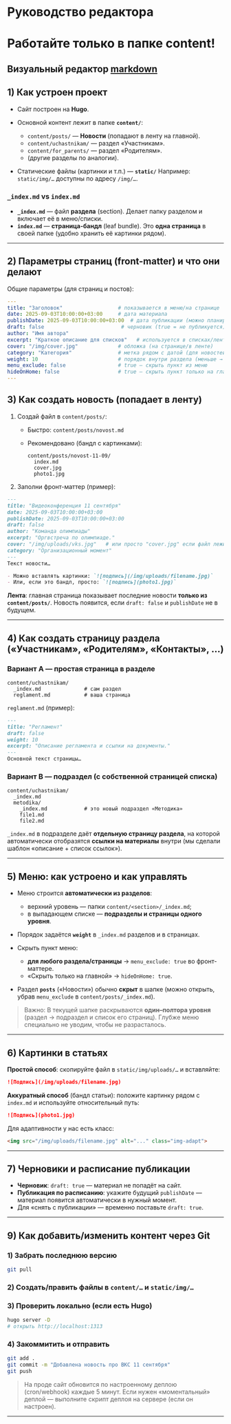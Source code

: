 # Руководство редактора
# Работайте только в папке content!
## Визуальный редактор [markdown](https://stackedit.io/app#)

## 1) Как устроен проект

* Сайт построен на **Hugo**.
* Основной контент лежит в папке **`content/`**:

  * `content/posts/` — **Новости** (попадают в ленту на главной).
  * `content/uchastnikam/` — раздел «Участникам».
  * `content/for_parents/` — раздел «Родителям».
  * (другие разделы по аналогии).
* Статические файлы (картинки и т.п.) — **`static/`**
  Например: `static/img/…` доступны по адресу `/img/…`.

### `_index.md` vs `index.md`

* **`_index.md`** — файл **раздела** (section). Делает папку разделом и включает её в меню/списки.
* **`index.md`** — **страница-бандл** (leaf bundle). Это **одна страница** в своей папке (удобно хранить её картинки рядом).

---

## 2) Параметры страниц (front-matter) и что они делают

Общие параметры (для страниц и постов):

```yaml
---
title: "Заголовок"                  # показывается в меню/на странице
date: 2025-09-03T10:00:00+03:00     # дата материала
publishDate: 2025-09-03T10:00:00+03:00  # дата публикации (можно планировать в будущее)
draft: false                         # черновик (true = не публикуется)
author: "Имя автора"
excerpt: "Краткое описание для списков"   # используется в списках/лентах
cover: "/img/cover.jpg"             # обложка (на странице/в ленте)
category: "Категория"               # метка рядом с датой (для новостей)
weight: 10                          # порядок внутри раздела (меньше → выше)
menu_exclude: false                 # true — скрыть пункт из меню
hideOnHome: false                   # true — скрыть пункт только на главной
---
```

## 3) Как создать **новость** (попадает в ленту)

1. Создай файл в `content/posts/`:

   * Быстро: `content/posts/novost.md`
   * Рекомендовано (бандл с картинками):

     ```
     content/posts/novost-11-09/
       index.md
       cover.jpg
       photo1.jpg
     ```
2. Заполни фронт-маттер (пример):

```markdown
---
title: "Видеоконференция 11 сентября"
date: 2025-09-03T10:00:00+03:00
publishDate: 2025-09-03T10:00:00+03:00
draft: false
author: "Команда олимпиады"
excerpt: "Оргвстреча по олимпиаде."
cover: "/img/uploads/vks.jpg"   # или просто "cover.jpg" если файл лежит рядом (в бандле)
category: "Организационный момент"
---
Текст новости…

- Можно вставлять картинки: `![подпись](/img/uploads/filename.jpg)`
- Или, если это бандл, просто: `![подпись](photo1.jpg)`
```

**Лента**: главная страница показывает последние новости **только из `content/posts/`**.
Новость появится, если `draft: false` и `publishDate` не в будущем.

---

## 4) Как создать **страницу раздела** («Участникам», «Родителям», «Контакты», …)

### Вариант A — простая страница в разделе

```
content/uchastnikam/
  _index.md              # сам раздел
  reglament.md           # ваша страница
```

`reglament.md` (пример):

```markdown
---
title: "Регламент"
draft: false
weight: 10
excerpt: "Описание регламента и ссылки на документы."
---
Основной текст страницы…
```

### Вариант B — подраздел (с собственной страницей списка)

```
content/uchastnikam/
  _index.md
  metodika/
    _index.md            # это новый подраздел «Методика»
    file1.md
    file2.md
```

`_index.md` в подразделе даёт **отдельную страницу раздела**, на которой автоматически отобразятся **ссылки на материалы** внутри (мы сделали шаблон «описание + список ссылок»).

---

## 5) Меню: как устроено и как управлять

* Меню строится **автоматически из разделов**:

  * верхний уровень — папки `content/<section>/_index.md`;
  * в выпадающем списке — **подразделы и страницы одного уровня**.
* Порядок задаётся **`weight`** в `_index.md` разделов и в страницах.
* Скрыть пункт меню:
  
  * **для любого раздела/страницы** → `menu_exclude: true` во фронт-маттере.
  * «Скрыть только на главной» → `hideOnHome: true`.
* Раздел **`posts`** («Новости») обычно **скрыт** в шапке (можно открыть, убрав `menu_exclude` в `content/posts/_index.md`).

> Важно: В текущей шапке раскрываются **один–полтора уровня** (раздел → подраздел и список его страниц). Глубже меню специально не уводим, чтобы не разрасталось.

---

## 6) Картинки в статьях

**Простой способ**: скопируйте файл в `static/img/uploads/…` и вставляйте:

```md
![Подпись](/img/uploads/filename.jpg)
```

**Аккуратный способ** (бандл статьи): положите картинку рядом c `index.md` и используйте относительный путь:

```md
![Подпись](photo1.jpg)
```

Для адаптивности у нас есть класс:

```html
<img src="/img/uploads/filename.jpg" alt="..." class="img-adapt">
```

---

## 7) Черновики и расписание публикации

* **Черновик**: `draft: true` — материал не попадёт на сайт.
* **Публикация по расписанию**: укажите будущий `publishDate` — материал появится автоматически в нужный момент.
* Для «снять с публикации» — временно поставьте `draft: true`.

---

## 9) Как добавить/изменить контент через Git

### 1) Забрать последнюю версию

```bash
git pull
```

### 2) Создать/править файлы в `content/…` и `static/img/…`

### 3) Проверить локально (если есть Hugo)

```bash
hugo server -D
# открыть http://localhost:1313
```

### 4) Закоммитить и отправить

```bash
git add .
git commit -m "Добавлена новость про ВКС 11 сентября"
git push
```

> На проде сайт обновится по настроенному деплою (cron/webhook) каждые 5 минут. Если нужен «моментальный» деплой — выполните скрипт деплоя на сервере (если он настроен).

---
